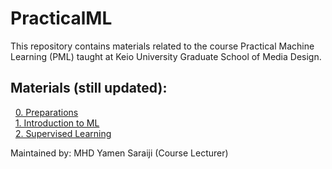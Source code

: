 # PracticalML

This repository contains materials related to the course Practical Machine Learning (PML) taught at Keio University Graduate School of Media Design.

## Materials (still updated):

&nbsp;&nbsp;[0. Preparations](https://github.com/mrayy/PracticalML/blob/master/0.%20Preparations/0.%20Preparations.ipynb)
<br>&nbsp;&nbsp;[1. Introduction to ML](https://github.com/mrayy/PracticalML/blob/master/1.%20Introduction%20to%20ML/Session%201.ipynb)
<br>&nbsp;&nbsp;[2. Supervised Learning](https://github.com/mrayy/PracticalML/blob/master/2.%20ML%20Algorithms/Session%202.ipynb)


Maintained by: MHD Yamen Saraiji (Course Lecturer)
